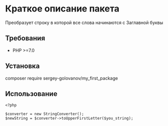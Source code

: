 # Краткое описание пакета

Преобразует строку в которой все слова начинаются с Заглавной буквы

## Требования
- PHP >=7.0

## Установка
composer require sergey-golovanov/my_first_package

## Использование
```
<?php

$converter = new StringConverter();
$newString = $converter->toUpperFirstLetter($you_string);

```